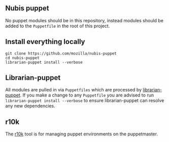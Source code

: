 Nubis puppet
--------------
No puppet modules should be in this repository, instead modules should be added to the `Puppetfile` in the root of this project.

Install everything locally
--------------------------
```
git clone https://github.com/mozilla/nubis-puppet
cd nubis-puppet
librarian-puppet install --verbose
```

Librarian-puppet
----------------
All modules are pulled in via `Puppetfiles` which are processed by [librarian-puppet](http://librarian-puppet.com/). If you make a change to any `Puppetfile` you are advised to run `librarian-puppet install --verbose` to ensure librarian-puppet can resolve any new dependencies.

r10k
----
The [r10k](http://rubydoc.info/gems/r10k/1.2.1/) tool is for managing puppet environments on the puppetmaster.
